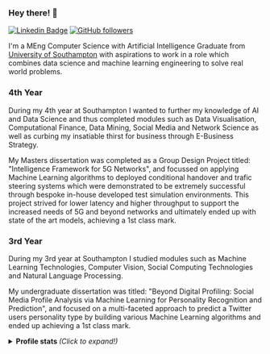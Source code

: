 ### Hey there! 👋

[![Linkedin Badge](https://img.shields.io/badge/-Dylan%20Maguire-blue?style=flat&logo=Linkedin&logoColor=white&link=https://www.linkedin.com/in/d-maguire/)](https://www.linkedin.com/in/d-maguire/) 
[![GitHub followers](https://img.shields.io/github/followers/dylanmaguire.svg?style=social&label=Follow&maxAge=2592000)](https://github.com/dylanmaguire?tab=followers)

I'm a MEng Computer Science with Artificial Intelligence Graduate from [University of Southampton](https://www.southampton.ac.uk/) with aspirations to work in a role which combines data science and machine learning engineering to solve real world problems.

### 4th Year
During my 4th year at Southampton I wanted to further my knowledge of AI and Data Science and thus completed modules such as Data Visualisation, Computational Finance, Data Mining, Social Media and Network Science as well as curbing my insatiable thirst for business through E-Business Strategy. 

My Masters dissertation was completed as a Group Design Project titled: "Intelligence Framework for 5G Networks", and focussed on applying Machine Learning algorithms to deployed conditional handover and trafic steering systems which were demonstrated to be extremely successful through bespoke in-house developed test simulation environments. This project strived for lower latency and higher throughput to support the increased needs of 5G and beyond networks and ultimately ended up with state of the art models, achieving a 1st class mark.

### 3rd Year
During my 3rd year at Southampton I studied modules such as Machine Learning Technologies, Computer Vision, Social Computing Technologies and Natural Language Processing. 

My undergraduate dissertation was titled: "Beyond Digital Profiling: Social Media Profile Analysis via Machine Learning for Personality Recognition and Prediction", 
and focused on a multi-faceted approach to predict a Twitter users personality type by building various Machine Learning algorithms and ended up achieving a 1st class mark.


<details>
  <summary> <b> Profile stats </b> <i> (Click to expand!)</i> </summary>
  
  [![Github Langs By dylanmaguire](https://github-readme-stats.vercel.app/api/top-langs/?username=dylanmaguire&layout=compact&show_icons=true&title_color=fff&icon_color=79ff97&text_color=9f9f9f&bg_color=151515)]()
  
  <!--
  **[![HitCount](https://views.whatilearened.today/views/github/dylanmaguire.svg)](https://github.com/dylanmaguire/)
  -->
---




<!--
**dylanmaguire/dylanmaguire** is a ✨ _special_ ✨ repository because its `README.md` (this file) appears on your GitHub profile.

Here are some ideas to get you started:

- 🔭 I’m currently working on ...
- 🌱 I’m currently learning ...
- 👯 I’m looking to collaborate on ...
- 🤔 I’m looking for help with ...
- 💬 Ask me about ...
- 📫 How to reach me: ...
- 😄 Pronouns: ...
- ⚡ Fun fact: ...
-->
